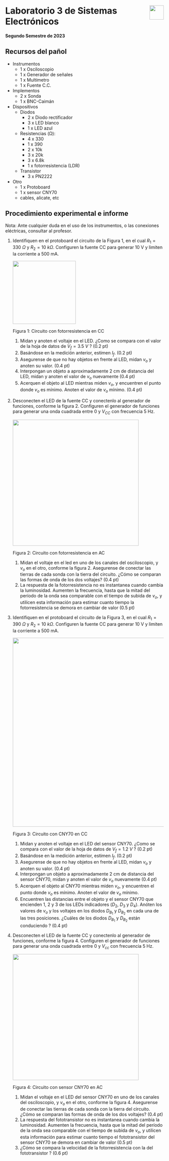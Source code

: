 # <img src="https://julianodb.github.io/SISTEMAS_ELECTRONICOS_PARA_INGENIERIA_BIOMEDICA/img/logo_fing.png?raw=true" align="right" height="45"> Laboratorio 3 de Sistemas Electrónicos
#### Segundo Semestre de 2023

## Recursos del pañol

- Instrumentos
  - 1 x Osciloscopio
  - 1 x Generador de señales
  - 1 x Multímetro
  - 1 x Fuente C.C.
- Implementos
  - 2 x Sonda
  - 1 x BNC-Caimán
- Dispositivos
  - Diodos
    - 2 x Diodo rectificador
    - 3 x LED blanco
    - 1 x LED azul
  - Resistencias (Ω):
    - 4 x 330
    - 1 x 390
    - 2 x 10k
    - 3 x 20k
    - 3 x 6.8k
    - 1 x fotorresistencia (LDR)
  - Transistor
    - 3 x PN2222
- Otro
    - 1 x Protoboard
    - 1 x sensor CNY70
    - cables, alicate, etc

## Procedimiento experimental e informe

Nota: Ante cualquier duda en el uso de los instrumentos, o las conexiones eléctricas, consultar al profesor.

1. Identifiquen en el protoboard el circuito de la Figura 1, en el cual $R_1=330\ \Omega$ y $R_2= 10\ k\Omega$. Configuren la fuente CC para generar 10 V y limiten la corriente a 500 mA.

   <img src="https://julianodb.github.io/electronic_circuits_diagrams/ldr_cc.png" width="200">

   Figura 1: Circuito con fotorresistencia en CC

   1. Midan y anoten el voltaje en el LED. ¿Como se compara con el valor de la hoja de datos de $V_f = 3.5\ V$ ? (0.2 pt)
   1. Basándose en la medición anterior, estimen $I_f$. (0.2 pt)
   1. Asegurense de que no hay objetos en frente al LED, midan $v_o$ y anoten su valor. (0.4 pt)
   1. Interpongan un objeto a aproximadamente 2 cm de distancia del LED, midan y anoten el valor de $v_o$ nuevamente (0.4 pt)
   1. Acerquen el objeto al LED mientras miden $v_o$, y encuentren el punto donde $v_o$ es mínimo. Anoten el valor de $v_o$ mínimo. (0.4 pt)

1. Desconecten el LED de la fuente CC y conectenlo al generador de funciones, conforme la figura 2. Configuren el generador de funciones para generar una onda cuadrada entre 0 y $V_{CC}$ con frecuencia 5 Hz.

   <img src="https://julianodb.github.io/electronic_circuits_diagrams/ldr_ac.png" width="400">

   Figura 2: Circuito con fotorresistencia en AC

   1. Midan el voltaje en el led en uno de los canales del osciloscopio, y $v_o$ en el otro, conforme la figura 2. Asegurense de conectar las tierras de cada sonda con la tierra del circuito. ¿Cómo se comparan las formas de onda de los dos voltajes? (0.4 pt)
   1. La respuesta de la fotorresistencia no es instantanea cuando cambia la luminosidad. Aumenten la frecuencia, hasta que la mitad del período de la onda sea comparable con el tiempo de subida de $v_o$, y utilicen esta información para estimar cuanto tiempo la fotorresistencia se demora en cambiar de valor (0.5 pt)

1. Identifiquen en el protoboard el circuito de la Figura 3, en el cual $R_1=390\ \Omega$ y $R_2= 10\ k\Omega$. Configuren la fuente CC para generar 10 V y limiten la corriente a 500 mA.

   <img src="https://julianodb.github.io/electronic_circuits_diagrams/cny70_cc.png" width="600"> 

   Figura 3: Circuito con CNY70 en CC

   1. Midan y anoten el voltaje en el LED del sensor CNY70. ¿Como se compara con el valor de la hoja de datos de $V_f = 1.2\ V$ ? (0.2 pt)
   1. Basándose en la medición anterior, estimen $I_f$. (0.2 pt)
   1. Asegurense de que no hay objetos en frente al LED, midan $v_o$ y anoten su valor. (0.4 pt)
   1. Interpongan un objeto a aproximadamente 2 cm de distancia del sensor CNY70, midan y anoten el valor de $v_o$ nuevamente (0.4 pt)
   1. Acerquen el objeto al CNY70 mientras miden $v_o$, y encuentren el punto donde $v_o$ es mínimo. Anoten el valor de $v_o$ mínimo.
   1. Encuentren las distancias entre el objeto y el sensor CNY70 que encienden 1, 2 y 3 de los LEDs indicadores ($D_2$, $D_3$ y $D_4$). Anóten los valores de $v_o$ y los voltajes en los diodos $D_{B_1}$ y $D_{B_2}$ en cada una de las tres posiciones. ¿Cuáles de los diodos $D_{B_1}$ y $D_{B_2}$ están conduciendo ? (0.4 pt)

1. Desconecten el LED de la fuente CC y conectenlo al generador de funciones, conforme la figura 4. Configuren el generador de funciones para generar una onda cuadrada entre 0 y $V_{cc}$ con frecuencia 5 Hz.

   <img src="https://julianodb.github.io/electronic_circuits_diagrams/cny70_ac.png" width="400">

   Figura 4: Circuito con sensor CNY70 en AC

   1. Midan el voltaje en el LED del sensor CNY70 en uno de los canales del osciloscopio, y $v_o$ en el otro, conforme la figura 4. Asegurense de conectar las tierras de cada sonda con la tierra del circuito. ¿Cómo se comparan las formas de onda de los dos voltajes? (0.4 pt)
   1. La respuesta del fototransistor no es instantanea cuando cambia la luminosidad. Aumenten la frecuencia, hasta que la mitad del período de la onda sea comparable con el tiempo de subida de $v_o$, y utilicen esta información para estimar cuanto tiempo el fototransistor del sensor CNY70 se demora en cambiar de valor (0.5 pt)
   2. ¿Cómo se compara la velocidad de la fotorresistencia con la del fototransistor ? (0.6 pt)
